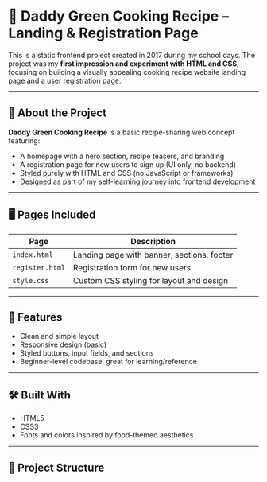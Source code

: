 # 🍳 Daddy Green Cooking Recipe – Landing & Registration Page

This is a static frontend project created in 2017 during my school days. The project was my **first impression and experiment with HTML and CSS**, focusing on building a visually appealing cooking recipe website landing page and a user registration page.

---

## 🌱 About the Project

**Daddy Green Cooking Recipe** is a basic recipe-sharing web concept featuring:

- A homepage with a hero section, recipe teasers, and branding
- A registration page for new users to sign up (UI only, no backend)
- Styled purely with HTML and CSS (no JavaScript or frameworks)
- Designed as part of my self-learning journey into frontend development

---

## 🖥️ Pages Included

| Page             | Description                                 |
|------------------|---------------------------------------------|
| `index.html`     | Landing page with banner, sections, footer  |
| `register.html`  | Registration form for new users             |
| `style.css`      | Custom CSS styling for layout and design    |

---

## 🎨 Features

- Clean and simple layout
- Responsive design (basic)
- Styled buttons, input fields, and sections
- Beginner-level codebase, great for learning/reference

---

## 🛠️ Built With

- HTML5
- CSS3
- Fonts and colors inspired by food-themed aesthetics

---

## 📁 Project Structure

